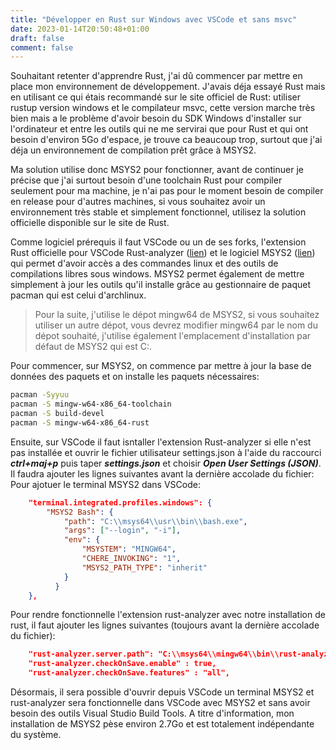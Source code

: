 ```yaml
---
title: "Développer en Rust sur Windows avec VSCode et sans msvc"
date: 2023-01-14T20:50:48+01:00
draft: false
comment: false
---
```


Souhaitant retenter d'apprendre Rust, j'ai dû commencer par mettre en place mon environnement de développement. J'avais déja essayé Rust mais en utilisant ce qui étais recommandé sur le site officiel de Rust: utiliser rustup version windows et le compilateur msvc, cette version marche très bien mais a le problème d'avoir besoin du SDK Windows d'installer sur l'ordinateur et entre les outils qui ne me servirai que pour Rust et qui ont besoin d'environ 5Go d'espace, je trouve ca beaucoup trop, surtout que j'ai déja un environnement de compilation prêt grâce à MSYS2.

Ma solution utilise donc MSYS2 pour fonctionner, avant de continuer je précise que j'ai surtout besoin d'une toolchain Rust pour compiler seulement pour ma machine, je n'ai pas pour le moment besoin de compiler en release pour d'autres machines, si vous souhaitez avoir un environnement très stable et simplement fonctionnel, utilisez la solution officielle disponible sur le site de Rust.  

Comme logiciel prérequis il faut VSCode ou un de ses forks, l'extension Rust officielle pour VSCode Rust-analyzer ([lien](https://rust-analyzer.github.io/)) et le logiciel MSYS2 ([lien](https://www.msys2.org/)) qui permet d'avoir accès a des commandes linux et des outils de compilations libres sous windows. MSYS2 permet également de mettre simplement à jour les outils qu'il installe grâce au gestionnaire de paquet pacman qui est celui d'archlinux.  


> Pour la suite, j'utilise le dépot mingw64 de MSYS2, si vous souhaitez utiliser un autre dépot, vous devrez modifier mingw64 par le nom du dépot souhaité, j'utilise également l'emplacement d'installation par défaut de MSYS2 qui est C:.  

Pour commencer, sur MSYS2, on commence par mettre à jour la base de données des paquets et on installe les paquets nécessaires:
```sh
pacman -Syyuu
pacman -S mingw-w64-x86_64-toolchain
pacman -S build-devel
pacman -S mingw-w64-x86_64-rust 
```

Ensuite, sur VSCode il faut isntaller l'extension Rust-analyzer si elle n'est pas installée et ouvrir le fichier utilisateur settings.json à l'aide du raccourci ***ctrl+maj+p*** puis taper ***settings.json*** et choisir ***Open User Settings (JSON)***. Il faudra ajouter les lignes suivantes avant la dernière accolade du fichier:  
Pour ajotuer le terminal MSYS2 dans VSCode:  
```json
    "terminal.integrated.profiles.windows": {
        "MSYS2 Bash": {
            "path": "C:\\msys64\\usr\\bin\\bash.exe",
            "args": ["--login", "-i"],
            "env": {
                "MSYSTEM": "MINGW64",
                "CHERE_INVOKING": "1",
                "MSYS2_PATH_TYPE": "inherit"
            }
          }
    },  
```  
Pour rendre fonctionnelle l'extension rust-analyzer avec notre installation de rust, il faut ajouter les lignes suivantes (toujours avant la dernière accolade du fichier):  
```json
    "rust-analyzer.server.path": "C:\\msys64\\mingw64\\bin\\rust-analyzer.exe",
    "rust-analyzer.checkOnSave.enable" : true,
    "rust-analyzer.checkOnSave.features" : "all",
```

Désormais, il sera possible d'ouvrir depuis VSCode un terminal MSYS2 et rust-analyzer sera fonctionnelle dans VSCode avec MSYS2 et sans avoir besoin des outils Visual Studio Build Tools. A titre d'information, mon installation de MSYS2 pèse environ 2.7Go et est totalement indépendante du système.  
